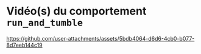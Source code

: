 # Vidéo(s) du comportement `run_and_tumble`

https://github.com/user-attachments/assets/5bdb4064-d6d6-4cb0-b077-8d7eeb144c19
